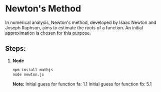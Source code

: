 # Newton's Method
In numerical analysis, Newton's method, developed by Isaac Newton and Joseph Raphson, aims to estimate the roots of a function. An initial approximation is chosen for this purpose.

## Steps:

1. **Node**
   ```bash
   npm install mathjs
   node newton.js
   ```

   **Note:**
   Initial guess for function fa: 1.1
   Initial guess for function fb: 5.1
